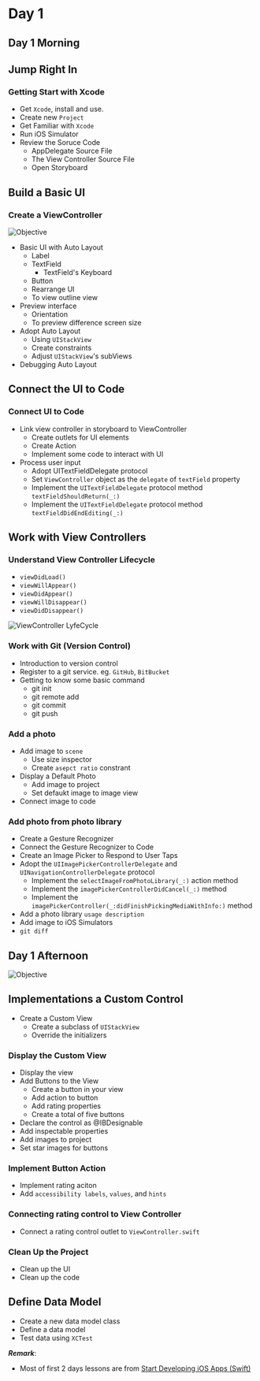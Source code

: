 # Day 1

## Day 1 Morning

## Jump Right In

### Getting Start with Xcode

- Get `Xcode`, install and use.
- Create new `Project`
- Get Familiar with `Xcode`
- Run iOS Simulator
- Review the Soruce Code
  - AppDelegate Source File
  - The View Controller Source File
  - Open Storyboard

## Build a Basic UI

### Create a ViewController

![Objective](BBUI_sim_finalUI_2x.png)

- Basic UI with Auto Layout
  - Label
  - TextField
    - TextField's Keyboard
  - Button
  - Rearrange UI
  - To view outline view
- Preview interface
  - Orientation
  - To preview difference screen size
- Adopt Auto Layout
  - Using `UIStackView`
  - Create constraints
  - Adjust `UIStackView`'s subViews
- Debugging Auto Layout

## Connect the UI to Code

### Connect UI to Code

- Link view controller in storyboard to ViewController
  - Create outlets for UI elements
  - Create Action
  - Implement some code to interact with UI
- Process user input
  - Adopt UITextFieldDelegate protocol
  - Set `ViewController` object as the `delegate` of `textField` property
  - Implement the `UITextFieldDelegate` protocol method `textFieldShouldReturn(_:)`
  - Implement the `UITextFieldDelegate` protocol method `textFieldDidEndEditing(_:)`

## Work with View Controllers

### Understand View Controller Lifecycle

- `viewDidLoad()`
- `viewWillAppear()`
- `viewDidAppear()`
- `viewWillDisappear()`
- `viewDidDisappear()`

![ViewController LyfeCycle](WWVC_vclife_2x.png)

### Work with Git (Version Control)

- Introduction to version control
- Register to a git service. eg. `GitHub`, `BitBucket`
- Getting to know some basic command
  - git init
  - git remote add
  - git commit
  - git push

### Add a photo

- Add image to `scene`
  - Use size inspector
  - Create `asepct ratio` constrant
- Display a Default Photo
  - Add image to project
  - Set defaukt image to image view
- Connect image to code

### Add photo from photo library

- Create a Gesture Recognizer
- Connect the Gesture Recognizer to Code
- Create an Image Picker to Respond to User Taps
- Adopt the `UIImagePickerControllerDelegate` and `UINavigationControllerDelegate` protocol
  - Implement the `selectImageFromPhotoLibrary(_:)` action method
  - Implement the `imagePickerControllerDidCancel(_:)` method
  - Implement the `imagePickerController(_:didFinishPickingMediaWithInfo:)` method
- Add a photo library `usage description`
- Add image to iOS Simulators
- `git diff`

## Day 1 Afternoon

![Objective](ICC_sim_finalUI_2x.png)

## Implementations a Custom Control

- Create a Custom View
  - Create a subclass of `UIStackView`
  - Override the initializers

### Display the Custom View

- Display the view
- Add Buttons to the View
  - Create a button in your view
  - Add action to button
  - Add rating properties
  - Create a total of five buttons
- Declare the control as @IBDesignable
- Add inspectable properties
- Add images to project
- Set star images for buttons

### Implement Button Action

- Implement rating aciton
- Add `accessibility labels`, `values`, and `hints`

### Connecting rating control to View Controller

- Connect a rating control outlet to `ViewController.swift`

### Clean Up the Project

- Clean up the UI
- Clean up the code

## Define Data Model

- Create a new data model class
- Define a data model
- Test data using `XCTest`

***Remark***:

- Most of first 2 days lessons are from [Start Developing iOS Apps (Swift)](https://developer.apple.com/library/content/referencelibrary/GettingStarted/DevelopiOSAppsSwift)